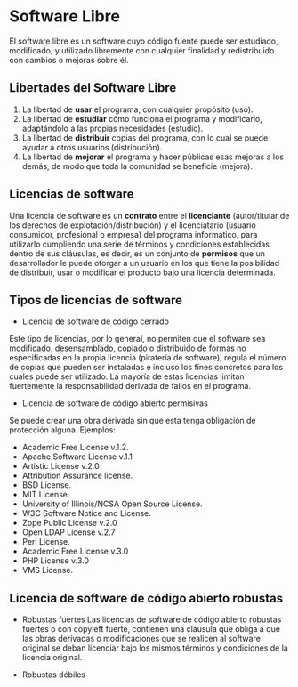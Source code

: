 # Software Libre

El software libre es un software cuyo código fuente puede ser estudiado, modificado, y utilizado libremente con cualquier finalidad y redistribuido con cambios o mejoras sobre él.

## Libertades del Software Libre

1. La libertad de **usar** el programa, con cualquier propósito (uso). 
2. La libertad de **estudiar** cómo funciona el programa y modificarlo, adaptándolo a las propias necesidades (estudio).
3. La libertad de **distribuir** copias del programa, con lo cual se puede ayudar a otros usuarios (distribución). 
4. La libertad de **mejorar** el programa y hacer públicas esas mejoras a los demás, de modo que toda la comunidad se beneficie (mejora).

## Licencias de software

Una licencia de software es un **contrato** entre el **licenciante** (autor/titular de los derechos de explotación/distribución) y el licenciatario (usuario consumidor, profesional o empresa) del programa informático, para utilizarlo cumpliendo una serie de términos y condiciones establecidas dentro de sus cláusulas, es decir, es un conjunto de **permisos** que un desarrollador le puede otorgar a un usuario en los que tiene la posibilidad de distribuir, usar o modificar el producto bajo una licencia determinada.

## Tipos de licencias de software

* Licencia de software de código cerrado

Este tipo de licencias, por lo general, no permiten que el software sea modificado, desensamblado, copiado o distribuido de formas no especificadas en la propia licencia (piratería de software), regula el número de copias que pueden ser instaladas e incluso los fines concretos para los cuales puede ser utilizado. La mayoría de estas licencias limitan fuertemente la responsabilidad derivada de fallos en el programa. 

* Licencia de software de código abierto permisivas

Se puede crear una obra derivada sin que esta tenga obligación de protección alguna. Ejemplos:
* Academic Free License v.1.2.
* Apache Software License v.1.1
* Artistic License v.2.0
* Attribution Assurance license.
* BSD License.
* MIT License.
* University of Illinois/NCSA Open Source License.
* W3C Software Notice and License.
* Zope Public License v.2.0
* Open LDAP License v.2.7
* Perl License.
* Academic Free License v.3.0
* PHP License v.3.0
* VMS License.

## Licencia de software de código abierto robustas

* Robustas fuertes
Las licencias de software de código abierto robustas fuertes o con copyleft fuerte, contienen una cláusula que obliga a que las obras derivadas o modificaciones que se realicen al software original se deban licenciar bajo los mismos términos y condiciones de la licencia original.

* Robustas débiles
